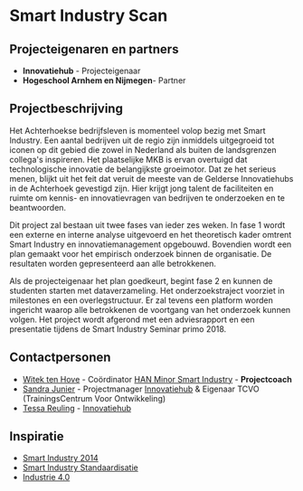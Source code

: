 # Smart Industry Scan

## Projecteigenaren en partners
+ **Innovatiehub** - Projecteigenaar
+ **Hogeschool Arnhem en Nijmegen**- Partner
 

## Projectbeschrijving
Het Achterhoekse bedrijfsleven is momenteel volop bezig met Smart Industry. Een aantal bedrijven uit de regio zijn inmiddels uitgegroeid tot iconen op dit gebied die zowel in Nederland als buiten de landsgrenzen collega's inspireren. Het plaatselijke MKB is ervan overtuigd dat technologische innovatie de belangijkste groeimotor. Dat ze het serieus menen, blijkt uit het feit dat veruit de meeste van de Gelderse Innovatiehubs in de Achterhoek gevestigd zijn. Hier krijgt jong talent de faciliteiten en ruimte om kennis- en innovatievragen van bedrijven te onderzoeken en te beantwoorden.

Dit project zal bestaan uit twee fases van ieder zes weken. In fase 1 wordt een externe en interne analyse uitgevoerd en het theoretisch kader omtrent Smart Industry en innovatiemanagement opgebouwd. Bovendien wordt een plan gemaakt voor het empirisch onderzoek binnen de organisatie. De resultaten worden gepresenteerd aan alle betrokkenen.

Als de projecteigenaar het plan goedkeurt, begint fase 2 en kunnen de studenten starten met dataverzameling. Het onderzoekstraject voorziet in milestones en een overlegstructuur. Er zal tevens een platform worden ingericht waarop alle betrokkenen de voortgang van het onderzoek kunnen volgen. Het project wordt afgerond met een adviesrapport en een presentatie tijdens de Smart Industry Seminar primo 2018. 


## Contactpersonen
+ [Witek ten Hove](https://www.linkedin.com/in/witektenhove/) - Coördinator [HAN Minor Smart Industry](https://witusj.github.io/MinorSI/) - **Projectcoach**
+ [Sandra Junier](https://www.linkedin.com/in/sandrajunier/?ppe=1) - Projectmanager [Innovatiehub](http://www.innovatiehub.com/innovatiehub-icer) & Eigenaar TCVO (TrainingsCentrum Voor Ontwikkeling)
+ [Tessa Reuling](https://www.linkedin.com/in/tessa-reuling-04244b117/?ppe=1) - [Innovatiehub](http://www.innovatiehub.com/innovatiehub-icer)

## Inspiratie
+ [Smart Industry 2014](https://www.smartindustry.nl/)
+ [Smart Industry Standaardisatie](https://www.smartindustry.nl/publicaties/smart-industry-standaardisatie-agenda/)
+ [Industrie 4.0](https://youtu.be/J-vVU8xISYk)

